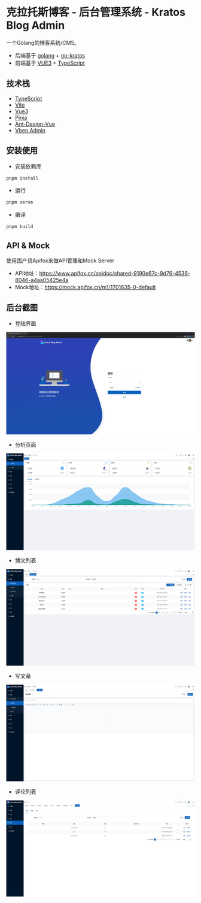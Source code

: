 # 克拉托斯博客 - 后台管理系统 - Kratos Blog Admin

一个Golang的博客系统/CMS。

- 后端基于 [golang](https://go.dev/) + [go-kratos](https://go-kratos.dev/)
- 前端基于 [VUE3](https://vuejs.org/) + [TypeScript](https://www.typescriptlang.org/)

## 技术栈

- [TypeScript](https://www.typescriptlang.org/)
- [Vite](https://vitejs.dev/)
- [Vue3](https://v3.vuejs.org/)
- [Pinia](https://pinia.vuejs.org/)
- [Ant-Design-Vue](https://2x.antdv.com/docs/vue/introduce-cn/)
- [Vben Admin](https://vben.vvbin.cn/#/)

## 安装使用

- 安装依赖库

```bash
pnpm install
```

- 运行

```bash
pnpm serve
```

- 编译

```bash
pnpm build
```

## API & Mock

使用国产货Apifox来做API管理和Mock Server

- API地址：<https://www.apifox.cn/apidoc/shared-9190e67c-9d76-4536-8046-a4aa05425e4a>
- Mock地址：<https://mock.apifox.cn/m1/1701635-0-default>

## 后台截图

- 登陆界面

![登陆界面](.\docs\kratos-blog-login.png)

- 分析页面

![分析页面](.\docs\kratos-blog-analysis.png)

- 博文列表

![博文列表](.\docs\kratos-blog-posts.png)

- 写文章

![写文章](.\docs\kratos-blog-write-post.png)

- 评论列表

![评论列表](.\docs\kratos-blog-comments.png)
